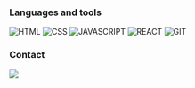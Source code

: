 ### Languages and tools

<!-- E44C30 -->

![HTML](https://img.shields.io/badge/HTML-success?labelColor=white&logoColor=orange&style=for-the-badge&logo=html5&logoColor=white)
![CSS](https://img.shields.io/badge/CSS-success?labelColor=white&logoColor=blue&style=for-the-badge&logo=css3)
![JAVASCRIPT](https://img.shields.io/badge/JAVASCRIPT-success?labelColor=white&logoColor=orange&style=for-the-badge&logo=javascript)
![REACT](https://img.shields.io/badge/REACT-success?labelColor=white&logoColor=blue&style=for-the-badge&logo=react)
![GIT](https://img.shields.io/badge/GIT-success?labelColor=white&logoColor=orange&style=for-the-badge&logo=git)

### Contact

[![](https://img.shields.io/badge/LinkedIn-0077B5?style=for-the-badge&logo=linkedin&logoColor=white)](https://www.linkedin.com/in/ihor-vyshniakov-%F0%9F%87%BA%F0%9F%87%A6-8b43a0161/)
